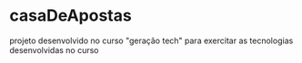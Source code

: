 # casaDeApostas
projeto desenvolvido no curso "geração tech" para exercitar as tecnologias desenvolvidas no curso
